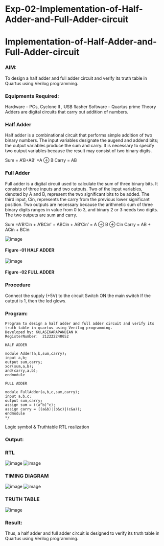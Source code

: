 # Exp-02-Implementation-of-Half-Adder-and-Full-Adder-circuit

# Implementation-of-Half-Adder-and-Full-Adder-circuit
### AIM:
To design a half adder and full adder circuit and verify its truth table in Quartus using Verilog programming.

### Equipments Required:
Hardware – PCs, Cyclone II , USB flasher
Software – Quartus prime
Theory
Adders are digital circuits that carry out addition of numbers.

### Half Adder
Half adder is a combinational circuit that performs simple addition of two binary numbers. The input variables designate the augend and addend bits; the output variables produce the sum and carry. It is necessary to specify two output variables because the result may consist of two binary digits.

Sum = A’B+AB’ =A ⊕ B Carry = AB

### Full Adder
Full adder is a digital circuit used to calculate the sum of three binary bits. It consists of three inputs and two outputs. Two of the input variables, denoted by A and B, represent the two significant bits to be added. The third input, Cin, represents the carry from the previous lower significant position. Two outputs are necessary because the arithmetic sum of three binary digits ranges in value from 0 to 3, and binary 2 or 3 needs two digits. The two outputs are sum and carry.

Sum =A’B’Cin + A’BCin’ + ABCin + AB’Cin’ = A ⊕ B ⊕ Cin Carry = AB + ACin + BCin

 ![image](https://user-images.githubusercontent.com/36288975/163552156-a13e5a56-c638-4110-97d9-8896907c8d25.png)

#### Figure -01 HALF ADDER 


![image](https://user-images.githubusercontent.com/36288975/163552057-b3547877-6d07-45b4-b7e0-bcfebfad9e1d.png)

#### Figure -02 FULL ADDER 

### Procedure

Connect the supply (+5V) to the circuit
Switch ON the main switch
If the output is 1, then the led glows.
### Program:
```/*
Program to design a half adder and full adder circuit and verify its truth table in quartus using Verilog programming.
Developed by: KULASEKARAPANDIAN K
RegisterNumber:  212222240052

HALF ADDER

module Adder(a,b,sum,carry);
input a,b;
output sum,carry;
xor(sum,a,b);
and(carry,a,b);
endmodule

FULL ADDER

module FullAdder(a,b,c,sum,carry);
input a,b,c;
output sum,carry;
assign sum = ((a^b)^c);
assign carry = ((a&b)|(b&c)|(c&a));
endmodule
*/
```

Logic symbol & Truthtable
RTL realization

### Output:

### RTL
![image](https://user-images.githubusercontent.com/113496887/233279258-8ee55284-cf0b-422a-822c-b8c2e1ed1db4.png)
![image](https://user-images.githubusercontent.com/113496887/233279404-607e2407-353f-4b90-9d7c-4862818c36f9.png)



### TIMING DIAGRAM
![image](https://user-images.githubusercontent.com/113496887/233279756-50d5005b-7119-4bfc-b4a9-96900cae97ae.png)
![image](https://user-images.githubusercontent.com/113496887/233279830-658340b7-59f5-42df-850d-ad9a817a1f50.png)



### TRUTH TABLE 
![image](https://user-images.githubusercontent.com/113496887/233280003-a40dcaa7-e300-40de-89dc-17e574a97324.png)


### Result:
Thus, a half adder and full adder circuit is designed to verify its truth table in Quartus using Verilog programming.



